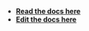 - [**Read the docs here**](https://cycle.js.org/api/dom.html)
- [**Edit the docs here**](https://github.com/cyclejs/cyclejs/blob/master/docs/content/api/dom.md)
